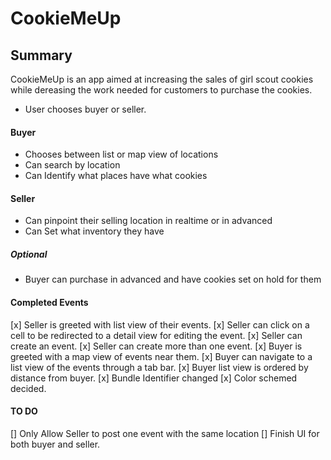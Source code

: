 # CookieMeUp

## Summary

CookieMeUp is an app aimed at increasing the sales of girl scout cookies while dereasing the work needed for customers to purchase the cookies. 

* User chooses buyer or seller.

#### Buyer

* Chooses between list or map view of locations
* Can search by location
* Can Identify what places have what cookies

#### Seller

* Can pinpoint their selling location in realtime or in advanced
* Can Set what inventory they have

##### Optional
* Buyer can purchase in advanced and have cookies set on hold for them 

#### Completed Events
[x] Seller is greeted with list view of their events.
[x] Seller can click on a cell to be redirected to a detail view for editing the event.
[x] Seller can create an event.
[x] Seller can create more than one event. 
[x] Buyer is greeted with a map view of events near them. 
[x] Buyer can navigate to a list view of the events through a tab bar. 
[x] Buyer list view is ordered by distance from buyer.
[x] Bundle Identifier changed
[x] Color schemed decided. 

#### TO DO
[] Only Allow Seller to post one event with the same location
[] Finish UI for both buyer and seller. 
